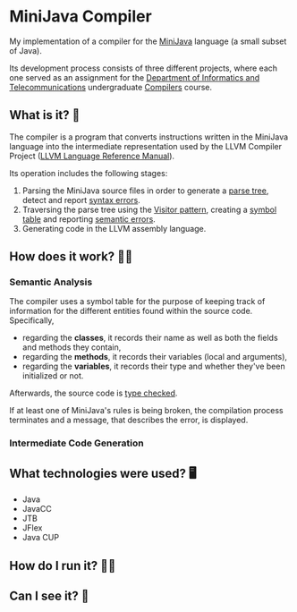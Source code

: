 # MiniJava Compiler
My implementation of a compiler for the [MiniJava](http://www.cambridge.org/resources/052182060X/MCIIJ2e/grammar.htm) language (a small subset of Java). 

Its development process consists of three different projects, where each one served as an assignment for the [Department of Informatics and Telecommunications](https://www.di.uoa.gr/en) undergraduate [Compilers](http://cgi.di.uoa.gr/~thp06/) course.

## What is it? 🤔

The compiler is a program that converts instructions written in the MiniJava language into the intermediate representation used by the LLVM Compiler Project ([LLVM Language Reference Manual](https://llvm.org/docs/LangRef.html#instruction-reference)). 

Its operation includes the following stages: 

1. Parsing the MiniJava source files in order to generate a [parse tree](https://en.wikipedia.org/wiki/Parse_tree), detect and report [syntax errors](https://en.wikipedia.org/wiki/Syntax_error).
2. Traversing the parse tree using the [Visitor pattern](https://en.wikipedia.org/wiki/Visitor_pattern), creating a [symbol table](https://en.wikipedia.org/wiki/Symbol_table) and reporting [semantic errors](https://en.wikipedia.org/wiki/Semantics_(computer_science)).
3. Generating code in the LLVM assembly language.


## How does it work? 🤷‍♀️ 

### Semantic Analysis

The compiler uses a symbol table for the purpose of keeping track of information for the different entities found within the source code. Specifically,

- regarding the **classes**, it records their name as well as both the fields and methods they contain,
- regarding the **methods**, it records their variables (local and arguments),
- regarding the **variables**, it records their type and whether they've been initialized or not.

Afterwards, the source code is [type checked](https://en.wikipedia.org/wiki/Type_system#Type_checking). 

If at least one of MiniJava's rules is being broken, the compilation process terminates and a message, that describes the error, is displayed. 

### Intermediate Code Generation



## What technologies were used? 🖥 

- Java
- JavaCC
- JTB
- JFlex
- Java CUP

## How do I run it? 🏃‍♀️



##   Can I see it? 📸

